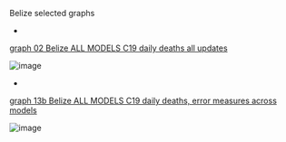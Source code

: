 Belize selected graphs

*

[graph 02 Belize ALL MODELS C19 daily deaths all updates](https://github.com/pourmalek/CovidLongitudinal/blob/main/output/countries/Belize/graph%2002%20Belize%20ALL%20MODELS%20C19%20daily%20deaths%20all%20updates.pdf)

![image](https://github.com/pourmalek/CovidLongitudinal/assets/30849720/25392317-8511-438a-8899-e2a76bb4d223)

*

[graph 13b Belize ALL MODELS C19 daily deaths, error measures across models](https://github.com/pourmalek/CovidLongitudinal/blob/main/output/countries/Belize/graph%2013b%20Belize%20ALL%20MODELS%20C19%20daily%20deaths%2C%20error%20measures%20across%20models.pdf)

![image](https://github.com/pourmalek/CovidLongitudinal/assets/30849720/982e3f72-4079-4d5b-9920-e6cdd65e5590)

